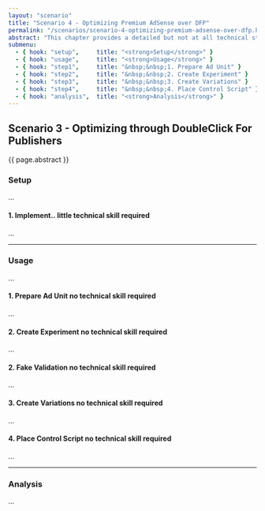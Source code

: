 ```yaml
---
layout: "scenario"
title: "Scenario 4 - Optimizing Premium AdSense over DFP"
permalink: "/scenarios/scenario-4-optimizing-premium-adsense-over-dfp.html"
abstract: "This chapter provides a detailed but not at all technical step by step guide for the people operating the adverts. Start reading here if you to skip the background and get started right away."
submenu:
  - { hook: "setup",     title: "<strong>Setup</strong>" }
  - { hook: "usage",     title: "<strong>Usage</strong>" }
  - { hook: "step1",     title: "&nbsp;&nbsp;1. Prepare Ad Unit" }
  - { hook: "step2",     title: "&nbsp;&nbsp;2. Create Experiment" }
  - { hook: "step3",     title: "&nbsp;&nbsp;3. Create Variations" }
  - { hook: "step4",     title: "&nbsp;&nbsp;4. Place Control Script" }
  - { hook: "analysis",  title: "<strong>Analysis</strong>" }
---
```

## Scenario 3 - Optimizing through DoubleClick For Publishers

{{ page.abstract }}

### Setup<a name="setup">&nbsp;</a>

...

#### 1. Implement..<a name="step1">&nbsp;</a><span class="label warning">little technical skill required</span>

...

---

### Usage<a name="usage">&nbsp;</a>

...

#### 1. Prepare Ad Unit<a name="step1">&nbsp;</a><span class="label">no technical skill required</span>

...

#### 2. Create Experiment<a name="step2">&nbsp;</a><span class="label">no technical skill required</span>

...

#### 2. Fake Validation<a name="step2">&nbsp;</a><span class="label">no technical skill required</span>

...

#### 3. Create Variations<a name="step3">&nbsp;</a><span class="label">no technical skill required</span>

...

#### 4. Place Control Script<a name="step4">&nbsp;</a><span class="label">no technical skill required</span>

...

---

### Analysis<a name="analysis">&nbsp;</a>

...